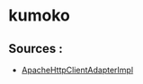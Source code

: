 # kumoko

## Sources :

- [ApacheHttpClientAdapterImpl](https://github.com/commercetools/commercetools-jvm-sdk/blob/master/sdk-http-apache-async/src/main/java/io/sphere/sdk/http/ApacheHttpClientAdapterImpl.java#L52)